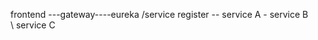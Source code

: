 
frontend ---gateway----eureka /service register -- service A  - service B
                                                \
                                                 \ service C

